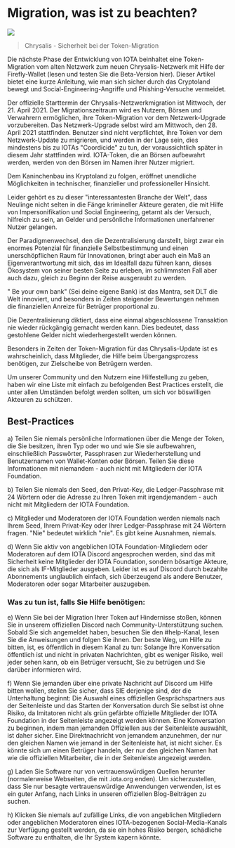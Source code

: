# Migration, was ist zu beachten?

![](https://iota-einsteiger-guide.de/media/images/token-migration-security-1-.jpg)

> Chrysalis - Sicherheit bei der Token-Migration

Die nächste Phase der Entwicklung von IOTA beinhaltet eine Token-Migration vom alten Netzwerk zum neuen Chrysalis-Netzwerk mit Hilfe der Firefly-Wallet (lesen und testen Sie die Beta-Version hier). Dieser Artikel bietet eine kurze Anleitung, wie man sich sicher durch das Cryptoland bewegt und Social-Engineering-Angriffe und Phishing-Versuche vermeidet.

Der offizielle Starttermin der Chrysalis-Netzwerkmigration ist Mittwoch, der 21. April 2021. Der Migrationszeitraum wird es Nutzern, Börsen und Verwahrern ermöglichen, ihre Token-Migration vor dem Netzwerk-Upgrade vorzubereiten. Das Netzwerk-Upgrade selbst wird am Mittwoch, den 28. April 2021 stattfinden. Benutzer sind nicht verpflichtet, ihre Token vor dem Netzwerk-Update zu migrieren, und werden in der Lage sein, dies mindestens bis zu IOTAs "Coordicide" zu tun, der voraussichtlich später in diesem Jahr stattfinden wird. IOTA-Token, die an Börsen aufbewahrt werden, werden von den Börsen im Namen ihrer Nutzer migriert.


Dem Kaninchenbau ins Kryptoland zu folgen, eröffnet unendliche Möglichkeiten in technischer, finanzieller und professioneller Hinsicht.

Leider gehört es zu dieser "interessantesten Branche der Welt", dass Neulinge nicht selten in die Fänge krimineller Akteure geraten, die mit Hilfe von Impersonifikation und Social Engineering, getarnt als der Versuch, hilfreich zu sein, an Gelder und persönliche Informationen unerfahrener Nutzer gelangen.

Der Paradigmenwechsel, den die Dezentralisierung darstellt, birgt zwar ein enormes Potenzial für finanzielle Selbstbestimmung und einen unerschöpflichen Raum für Innovationen, bringt aber auch ein Maß an Eigenverantwortung mit sich, das im Idealfall dazu führen kann, dieses Ökosystem von seiner besten Seite zu erleben, im schlimmsten Fall aber auch dazu, gleich zu Beginn der Reise ausgeraubt zu werden.

" Be your own bank" (Sei deine eigene Bank) ist das Mantra, seit DLT die Welt innoviert, und besonders in Zeiten steigender Bewertungen nehmen die finanziellen Anreize für Betrüger proportional zu.

Die Dezentralisierung diktiert, dass eine einmal abgeschlossene Transaktion nie wieder rückgängig gemacht werden kann. Dies bedeutet, dass gestohlene Gelder nicht wiederhergestellt werden können.

Besonders in Zeiten der Token-Migration für das Chrysalis-Update ist es wahrscheinlich, dass Mitglieder, die Hilfe beim Übergangsprozess benötigen, zur Zielscheibe von Betrügern werden.

Um unserer Community und den Nutzern eine Hilfestellung zu geben, haben wir eine Liste mit einfach zu befolgenden Best Practices erstellt, die unter allen Umständen befolgt werden sollten, um sich vor böswilligen Akteuren zu schützen.

## Best-Practices

a) Teilen Sie niemals persönliche Informationen über die Menge der Token, die Sie besitzen, ihren Typ oder wo und wie Sie sie aufbewahren, einschließlich Passwörter, Passphrasen zur Wiederherstellung und Benutzernamen von Wallet-Konten oder Börsen. Teilen Sie diese Informationen mit niemandem - auch nicht mit Mitgliedern der IOTA Foundation.

b) Teilen Sie niemals den Seed, den Privat-Key, die Ledger-Passphrase mit 24 Wörtern oder die Adresse zu Ihren Token mit irgendjemandem - auch nicht mit Mitgliedern der IOTA Foundation.

c) Mitglieder und Moderatoren der IOTA Foundation werden niemals nach Ihrem Seed, Ihrem Privat-Key oder Ihrer Ledger-Passphrase mit 24 Wörtern fragen. "Nie" bedeutet wirklich "nie". Es gibt keine Ausnahmen, niemals.

d) Wenn Sie aktiv von angeblichen IOTA Foundation-Mitgliedern oder Moderatoren auf dem IOTA Discord angesprochen werden, sind das mit Sicherheit keine Mitglieder der IOTA Foundation, sondern bösartige Akteure, die sich als IF-Mitglieder ausgeben. Leider ist es auf Discord durch bezahlte Abonnements unglaublich einfach, sich überzeugend als andere Benutzer, Moderatoren oder sogar Mitarbeiter auszugeben.

### Was zu tun ist, falls Sie Hilfe benötigen:

e) Wenn Sie bei der Migration Ihrer Token auf Hindernisse stoßen, können Sie in unserem offiziellen Discord nach Community-Unterstützung suchen. Sobald Sie sich angemeldet haben, besuchen Sie den #help-Kanal, lesen Sie die Anweisungen und folgen Sie ihnen. Der beste Weg, um Hilfe zu bitten, ist, es öffentlich in diesem Kanal zu tun: Solange Ihre Konversation öffentlich ist und nicht in privaten Nachrichten, gibt es weniger Risiko, weil jeder sehen kann, ob ein Betrüger versucht, Sie zu betrügen und Sie darüber informieren wird.

f) Wenn Sie jemanden über eine private Nachricht auf Discord um Hilfe bitten wollen, stellen Sie sicher, dass SIE derjenige sind, der die Unterhaltung beginnt: Die Auswahl eines offiziellen Gesprächspartners aus der Seitenleiste und das Starten der Konversation durch Sie selbst ist ohne Risiko, da Imitatoren nicht als grün gefärbte offizielle Mitglieder der IOTA Foundation in der Seitenleiste angezeigt werden können. Eine Konversation zu beginnen, indem man jemanden Offiziellen aus der Seitenleiste auswählt, ist daher sicher. Eine Direktnachricht von jemandem anzunehmen, der nur den gleichen Namen wie jemand in der Seitenleiste hat, ist nicht sicher. Es könnte sich um einen Betrüger handeln, der nur den gleichen Namen hat wie die offiziellen Mitarbeiter, die in der Seitenleiste angezeigt werden.

g) Laden Sie Software nur von vertrauenswürdigen Quellen herunter (normalerweise Webseiten, die mit .iota.org enden). Um sicherzustellen, dass Sie nur besagte vertrauenswürdige Anwendungen verwenden, ist es ein guter Anfang, nach Links in unseren offiziellen Blog-Beiträgen zu suchen.

h) Klicken Sie niemals auf zufällige Links, die von angeblichen Mitgliedern oder angeblichen Moderatoren eines IOTA-bezogenen Social-Media-Kanals zur Verfügung gestellt werden, da sie ein hohes Risiko bergen, schädliche Software zu enthalten, die Ihr System kapern könnte.